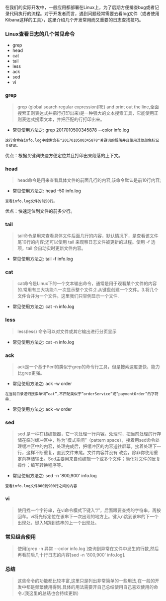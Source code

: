 在我们的实际开发中，一般应用都部署在Linux上，为了后期方便排查bug或者记录代码执行的流程。对于开发者而言，遇到问题经常需要去看log文件（或者使用Kibana这样的工具），这里介绍几个开发常用而又重要的日志查找技巧。

### Linux查看日志的几个常见命令
* grep
* head
* cat
* tail
* less
* ack
* sed
* vi

### grep
> grep (global search regular expression(RE) and print out the line,全面搜索正则表达式并把行打印出来)是一种强大的文本搜索工具，它能使用正则表达式搜索文本，并把匹配的行打印出来。

* 常见使用方法之: grep 2017010500345878 --color info.log
````
这行命令在info.log中搜索含有"2017010500345878"关键词的段落并且使用其他颜色标记关键词。
````
优点：根据关键词快速方便定位并且打印出来段落的上下文。

### head
> head命令是用来查看具体文件的前面几行的内容,该命令默认是前10行内容;

* 常见使用方法之: head -50 info.log
````
查看info.log文件的前50行。
````
优点：快速定位到文件的前多少行。

### tail
> tail命令是用来查看具体文件后面几行的内容，默认情况下，是查看该文件尾10行的内容;还可以使用 tail 来观察日志文件被更新的过程。使用 -f 选项，tail 会自动实时更新文件内容。

* 常见使用方法之: tail -f info.log

### cat
> cat命令是Linux下的一个文本输出命令，通常是用于观看某个文件的内容的.常用有三大功能:1.一次显示整个文件;2.从键盘创建一个文件。3.将几个文件合并为一个文件。这里我们只举例显示一个文件.

* 常见使用方法之: cat -n info.log

### less
> less(less)  命令可以对文件或其它输出进行分页显示

* 常见使用方法之: cat -n info.log

### ack
> ack是一个基于Perl的类似于grep的命令行工具，但是搜索速度更快，能力比grep更强。

* 常见使用方法之: ack -w order
````
在当前目录递归搜索单词”eat”,不匹配类似于”orderService”或”paymentOrder”的字符串.
````
* 常见使用方法之: ack -w order

### sed
> sed 是一种在线编辑器，它一次处理一行内容。处理时，把当前处理的行存储在临时缓冲区中，称为“模式空间”（pattern space），接着用sed命令处理缓冲区中的内容，处理完成后，把缓冲区的内容送往屏幕。接着处理下一行，这样不断重复，直到文件末尾。文件内容并没有 改变，除非你使用重定向存储输出。Sed主要用来自动编辑一个或多个文件；简化对文件的反复操作；编写转换程序等。

* 常见使用方法之: sed -n '800,900' info.log
````
查看info.log文件800到900行之间的内容
````

### vi
> 使用找一个字符串，在vi命令模式下键入“/”，后面跟要查找的字符串，再按回车。vi将光标定位在该串下一次出现的地方上。键入n跳到该串的下一个出现处，键入N跳到该串的上一个出现处。

### 常见组合使用
> 使用[grep -n 异常 --color info.log ]查询到异常在文件中发生的行数,然后再看前后几十行日志的内容[sed -n '800,900' info.log].

### 总结
> 这些命令的功能都比较丰富,这里只是列出非常简单的一些用法,在一般的开发中都是频繁使用得到.具体的用法需要开自己总结使用自己喜欢使用的命令.(我这里的总结也会持续更新)